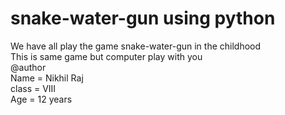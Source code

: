# snake-water-gun using python 
We have all play the game snake-water-gun in the childhood<br>
This is same game but computer play with you <br>
@author<br>
Name = Nikhil Raj<br>
class = VIII<br>
Age = 12 years<br>
